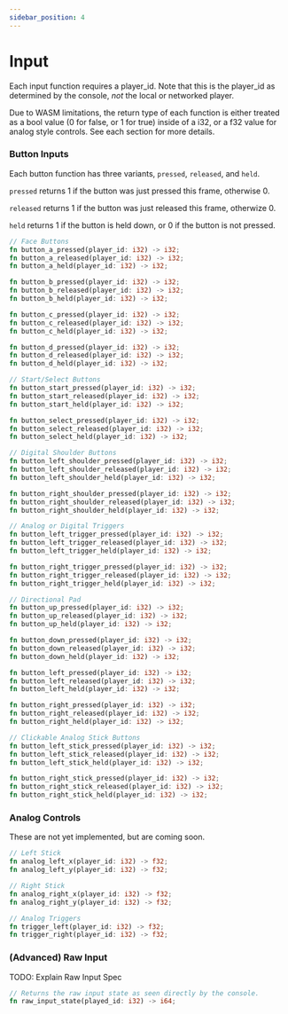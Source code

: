 ```yaml
---
sidebar_position: 4
---
```


# Input

Each input function requires a player_id. Note that this is the player_id as determined by the console, *not* the local or networked player. 

Due to WASM limitations, the return type of each function is either treated as a bool value (0 for false, or 1 for true) inside of a i32, or a f32 value for analog style controls. See each section for more details.

### Button Inputs

Each button function has three variants, `pressed`, `released`, and `held`.

`pressed` returns 1 if the button was just pressed this frame, otherwise 0.

`released` returns 1 if the button was just released this frame, otherwize 0.

`held` returns 1 if the button is held down, or 0 if the button is not pressed.

```rust title="Binary Input Api"
// Face Buttons
fn button_a_pressed(player_id: i32) -> i32;
fn button_a_released(player_id: i32) -> i32;
fn button_a_held(player_id: i32) -> i32;

fn button_b_pressed(player_id: i32) -> i32;
fn button_b_released(player_id: i32) -> i32;
fn button_b_held(player_id: i32) -> i32;

fn button_c_pressed(player_id: i32) -> i32;
fn button_c_released(player_id: i32) -> i32;
fn button_c_held(player_id: i32) -> i32;

fn button_d_pressed(player_id: i32) -> i32;
fn button_d_released(player_id: i32) -> i32;
fn button_d_held(player_id: i32) -> i32;

// Start/Select Buttons
fn button_start_pressed(player_id: i32) -> i32;
fn button_start_released(player_id: i32) -> i32;
fn button_start_held(player_id: i32) -> i32;

fn button_select_pressed(player_id: i32) -> i32;
fn button_select_released(player_id: i32) -> i32;
fn button_select_held(player_id: i32) -> i32;

// Digital Shoulder Buttons
fn button_left_shoulder_pressed(player_id: i32) -> i32;
fn button_left_shoulder_released(player_id: i32) -> i32;
fn button_left_shoulder_held(player_id: i32) -> i32;

fn button_right_shoulder_pressed(player_id: i32) -> i32;
fn button_right_shoulder_released(player_id: i32) -> i32;
fn button_right_shoulder_held(player_id: i32) -> i32;

// Analog or Digital Triggers
fn button_left_trigger_pressed(player_id: i32) -> i32;
fn button_left_trigger_released(player_id: i32) -> i32;
fn button_left_trigger_held(player_id: i32) -> i32;

fn button_right_trigger_pressed(player_id: i32) -> i32;
fn button_right_trigger_released(player_id: i32) -> i32;
fn button_right_trigger_held(player_id: i32) -> i32;

// Directional Pad
fn button_up_pressed(player_id: i32) -> i32;
fn button_up_released(player_id: i32) -> i32;
fn button_up_held(player_id: i32) -> i32;

fn button_down_pressed(player_id: i32) -> i32;
fn button_down_released(player_id: i32) -> i32;
fn button_down_held(player_id: i32) -> i32;

fn button_left_pressed(player_id: i32) -> i32;
fn button_left_released(player_id: i32) -> i32;
fn button_left_held(player_id: i32) -> i32;

fn button_right_pressed(player_id: i32) -> i32;
fn button_right_released(player_id: i32) -> i32;
fn button_right_held(player_id: i32) -> i32;

// Clickable Analog Stick Buttons
fn button_left_stick_pressed(player_id: i32) -> i32;
fn button_left_stick_released(player_id: i32) -> i32;
fn button_left_stick_held(player_id: i32) -> i32;

fn button_right_stick_pressed(player_id: i32) -> i32;
fn button_right_stick_released(player_id: i32) -> i32;
fn button_right_stick_held(player_id: i32) -> i32;
```

### Analog Controls

These are not yet implemented, but are coming soon.

```rust title="Analog Input Api"
// Left Stick
fn analog_left_x(player_id: i32) -> f32;
fn analog_left_y(player_id: i32) -> f32;

// Right Stick
fn analog_right_x(player_id: i32) -> f32;
fn analog_right_y(player_id: i32) -> f32;

// Analog Triggers
fn trigger_left(player_id: i32) -> f32;
fn trigger_right(player_id: i32) -> f32;
```

### (Advanced) Raw Input

TODO: Explain Raw Input Spec

```rust
// Returns the raw input state as seen directly by the console.
fn raw_input_state(played_id: i32) -> i64;
```